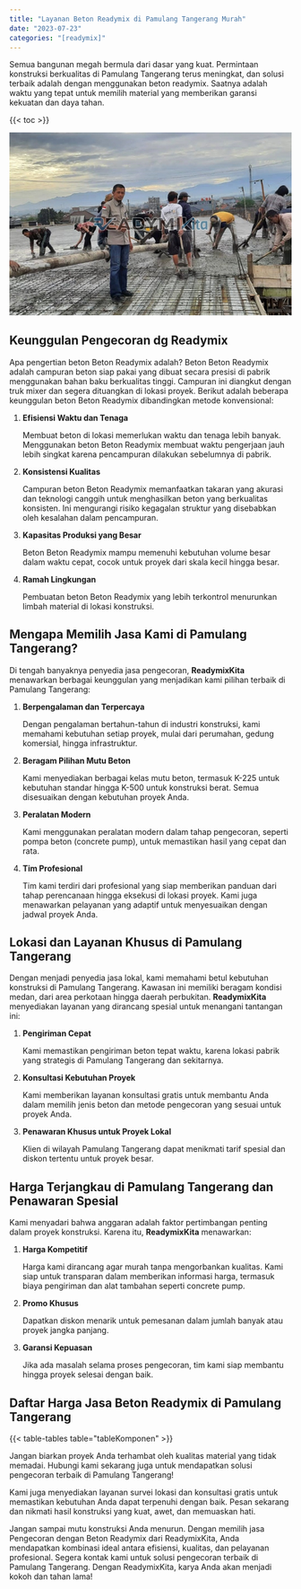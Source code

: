 ```yaml
---
title: "Layanan Beton Readymix di Pamulang Tangerang Murah"
date: "2023-07-23"
categories: "[readymix]"
---
```


Semua bangunan megah bermula dari dasar yang kuat. Permintaan konstruksi berkualitas di Pamulang Tangerang terus meningkat, dan solusi terbaik adalah dengan menggunakan beton readymix. Saatnya adalah waktu yang tepat untuk memilih material yang memberikan garansi kekuatan dan daya tahan.

{{< toc >}}

![Layanan Beton Readymix di Pamulang Tangerang Murah](/images/readymix/cor-readymix-11.jpg)

## Keunggulan Pengecoran dg Readymix

Apa pengertian beton Beton Readymix adalah? Beton Beton Readymix adalah campuran beton siap pakai yang dibuat secara presisi di pabrik menggunakan bahan baku berkualitas tinggi. Campuran ini diangkut dengan truk mixer dan segera dituangkan di lokasi proyek. Berikut adalah beberapa keunggulan beton Beton Readymix dibandingkan metode konvensional:

1. **Efisiensi Waktu dan Tenaga**

   Membuat beton di lokasi memerlukan waktu dan tenaga lebih banyak. Menggunakan beton Beton Readymix membuat waktu pengerjaan jauh lebih singkat karena pencampuran dilakukan sebelumnya di pabrik.

2. **Konsistensi Kualitas**

   Campuran beton Beton Readymix memanfaatkan takaran yang akurasi dan teknologi canggih untuk menghasilkan beton yang berkualitas konsisten. Ini mengurangi risiko kegagalan struktur yang disebabkan oleh kesalahan dalam pencampuran.

3. **Kapasitas Produksi yang Besar**

   Beton Beton Readymix mampu memenuhi kebutuhan volume besar dalam waktu cepat, cocok untuk proyek dari skala kecil hingga besar.

4. **Ramah Lingkungan**

   Pembuatan beton Beton Readymix yang lebih terkontrol menurunkan limbah material di lokasi konstruksi.

## Mengapa Memilih Jasa Kami di Pamulang Tangerang?

Di tengah banyaknya penyedia jasa pengecoran, **ReadymixKita** menawarkan berbagai keunggulan yang menjadikan kami pilihan terbaik di Pamulang Tangerang:

1. **Berpengalaman dan Terpercaya**

   Dengan pengalaman bertahun-tahun di industri konstruksi, kami memahami kebutuhan setiap proyek, mulai dari perumahan, gedung komersial, hingga infrastruktur.

2. **Beragam Pilihan Mutu Beton**

   Kami menyediakan berbagai kelas mutu beton, termasuk K-225 untuk kebutuhan standar hingga K-500 untuk konstruksi berat. Semua disesuaikan dengan kebutuhan proyek Anda.

3. **Peralatan Modern**

   Kami menggunakan peralatan modern dalam tahap pengecoran, seperti pompa beton (concrete pump), untuk memastikan hasil yang cepat dan rata.

4. **Tim Profesional**

   Tim kami terdiri dari profesional yang siap memberikan panduan dari tahap perencanaan hingga eksekusi di lokasi proyek. Kami juga menawarkan pelayanan yang adaptif untuk menyesuaikan dengan jadwal proyek Anda.

## Lokasi dan Layanan Khusus di Pamulang Tangerang

Dengan menjadi penyedia jasa lokal, kami memahami betul kebutuhan konstruksi di Pamulang Tangerang. Kawasan ini memiliki beragam kondisi medan, dari area perkotaan hingga daerah perbukitan. **ReadymixKita** menyediakan layanan yang dirancang spesial untuk menangani tantangan ini:

1. **Pengiriman Cepat**

   Kami memastikan pengiriman beton tepat waktu, karena lokasi pabrik yang strategis di Pamulang Tangerang dan sekitarnya.

2. **Konsultasi Kebutuhan Proyek**

   Kami memberikan layanan konsultasi gratis untuk membantu Anda dalam memilih jenis beton dan metode pengecoran yang sesuai untuk proyek Anda.

3. **Penawaran Khusus untuk Proyek Lokal**

   Klien di wilayah Pamulang Tangerang dapat menikmati tarif spesial dan diskon tertentu untuk proyek besar.

## Harga Terjangkau di Pamulang Tangerang dan Penawaran Spesial

Kami menyadari bahwa anggaran adalah faktor pertimbangan penting dalam proyek konstruksi. Karena itu, **ReadymixKita** menawarkan:

1. **Harga Kompetitif**

   Harga kami dirancang agar murah tanpa mengorbankan kualitas. Kami siap untuk transparan dalam memberikan informasi harga, termasuk biaya pengiriman dan alat tambahan seperti concrete pump.

2. **Promo Khusus**

   Dapatkan diskon menarik untuk pemesanan dalam jumlah banyak atau proyek jangka panjang.

3. **Garansi Kepuasan**

   Jika ada masalah selama proses pengecoran, tim kami siap membantu hingga proyek selesai dengan baik.

## Daftar Harga Jasa Beton Readymix di Pamulang Tangerang

{{< table-tables table="tableKomponen" >}}

Jangan biarkan proyek Anda terhambat oleh kualitas material yang tidak memadai. Hubungi kami sekarang juga untuk mendapatkan solusi pengecoran terbaik di Pamulang Tangerang!

Kami juga menyediakan layanan survei lokasi dan konsultasi gratis untuk memastikan kebutuhan Anda dapat terpenuhi dengan baik. Pesan sekarang dan nikmati hasil konstruksi yang kuat, awet, dan memuaskan hati.

Jangan sampai mutu konstruksi Anda menurun. Dengan memilih jasa Pengecoran dengan Beton Readymix dari ReadymixKita, Anda mendapatkan kombinasi ideal antara efisiensi, kualitas, dan pelayanan profesional. Segera kontak kami untuk solusi pengecoran terbaik di Pamulang Tangerang. Dengan ReadymixKita, karya Anda akan menjadi kokoh dan tahan lama!